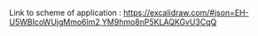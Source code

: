 Link to scheme of application : https://excalidraw.com/#json=EH-U5WBIcoWUjgMmo6lm2,YM9hmo8nP5KLAQKGvU3CqQ